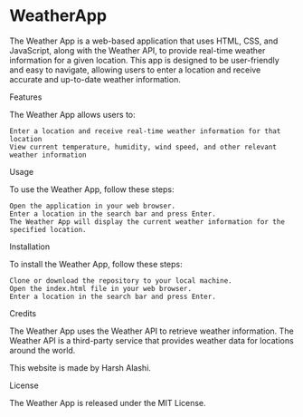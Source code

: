 # WeatherApp

The Weather App is a web-based application that uses HTML, CSS, and JavaScript, along with the Weather API, to provide real-time weather information for a given location. This app is designed to be user-friendly and easy to navigate, allowing users to enter a location and receive accurate and up-to-date weather information.

Features

The Weather App allows users to:

    Enter a location and receive real-time weather information for that location
    View current temperature, humidity, wind speed, and other relevant weather information

Usage

To use the Weather App, follow these steps:

    Open the application in your web browser.
    Enter a location in the search bar and press Enter.
    The Weather App will display the current weather information for the specified location.

Installation

To install the Weather App, follow these steps:

    Clone or download the repository to your local machine.
    Open the index.html file in your web browser.
    Enter a location in the search bar and press Enter.

Credits

The Weather App uses the Weather API to retrieve weather information. The Weather API is a third-party service that provides weather data for locations around the world.

This website is made by Harsh Alashi.

License

The Weather App is released under the MIT License.
